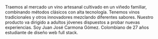 Traemos al mercado un vino artesanal cultivado en un viñedo familiar, combinando métodos clásicos con alta tecnología.
Tenemos vinos tradicionales y otros innovadores mezclando diferentes sabores.
Nuestro producto va dirigido a adultos jóvenes dispuestos a probar nuevas experiencias.
Soy Juan José Carmona Gómez. Colombiano de 27 años estudiante de diseño web full stack.